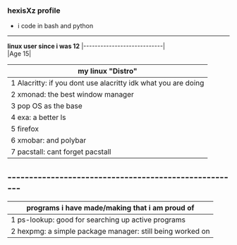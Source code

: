 ### hexisXz profile

- i code in bash and python 
----------------------------

**linux user since i was 12**
|----------------------------|                                                 
|Age 15|      
       

|my linux "Distro"|
|-----------------|   
|1 Alacritty: if you dont use alacritty idk what you are doing|
|2 xmonad: the best window manager|
|3 pop OS as the base|
|4 exa: a better ls|
|5 firefox|
|6 xmobar: and polybar|
|7 pacstall: cant forget pacstall|

## ------------------------------------------------------




|programs i have made/making that i am proud of|
|----------------------------------------------|
|1 ps-lookup: good for searching up active programs|
|2 hexpmg: a simple package manager: still being worked on|
